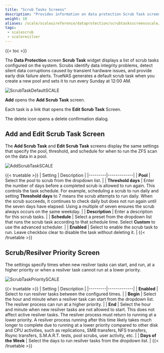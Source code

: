 ```yaml
---
title: "Scrub Tasks Screens"
description: "Provides information on data protection Scrub Task screens and settings."
weight: 10
aliases: /scale/scaleuireference/dataprotection/scrubtasksscreensscale/
tags:
 - scalescrub
 - scaleresilver
---
```


{{< toc >}}

The **Data Protection** screen **Scrub Task** widget displays a list of scrub tasks configured on the system. Scrubs identify data integrity problems, detect silent data corruptions caused by transient hardware issues, and provide early disk failure alerts.
TrueNAS generates a default scrub task when you create a new pool and sets it to run every Sunday at 12:00 AM.

![ScrubTaskDefaultSCALE](/images/SCALE/DataProtection/scrubtaskpriority.png "Scrub Task Widget")

**Add** opens the **Add Scrub Task** screen.

Each task is a link that opens the **Edit Scrub Task** Screen.

The <span class="material-icons">delete</span> icon opens a delete confirmation dialog.

## Add and Edit Scrub Task Screen
The **Add Scrub Task** and **Edit Scrub Task** screens display the same settings that specify the pool, threshold, and schedule for when to run the ZFS scan on the data in a pool. 

![AddScrubTaskSCALE](/images/SCALE/DataProtection/AddScrubTaskSCALE.png "Add Scrub Task")

{{< truetable >}}
| Setting | Description |
|---------|-------------|
| **Pool** | Select the pool to scrub from the dropdown list. |
| **Threshold days** | Enter the number of days before a completed scrub is allowed to run again. This controls the task schedule. For example, scheduling a scrub to run daily and setting **Threshold days** to 7 means the scrub attempts to run daily. When the scrub succeeds, it continues to check daily but does not run again until the seven days have elapsed. Using a multiple of seven ensures the scrub always occurs on the same weekday. |
| **Description** | Enter a description for this scrub tasks. |
| **Schedule** | Select a preset from the dropdown list that runs the scrub task according to that schedule time. Select **Custom** to use the advanced scheduler. |
| **Enabled** | Select to enable the scrub task to run. Leave checkbox clear to disable the task without deleting it. |
{{< /truetable >}}

## Scrub/Resilver Priority Screen
The settings specify times when new resilver tasks can start, and run, at a higher priority or when a resilver task cannot run at a lower priority. 

![ScrubTaskPrioritySCALE](/images/SCALE/DataProtection/resilverscrubedit.png "Default Scrub Task")

{{< truetable >}}
| Setting | Description |
|---------|-------------|
| **Enabled** | Select to run resilver tasks between the configured times. |
| **Begin** | Select the hour and minute when a resilver task can start from the dropdown list. The resilver process can run at a higher priority. |
| **End** | Select the hour and minute when new resilver tasks are not allowed to start. This does not affect active resilver tasks. The resilver process must return to running at a lower priority. A resilver process running after this time likely takes much longer to complete due to running at a lower priority compared to other disk and CPU activities, such as replications, SMB transfers, NFS transfers, Rsync transfers, S.M.A.R.T. tests, pool scrubs, user activity, etc. |
| **Days of the Week** | Select the days to run resilver tasks from the dropdown list. |
{{< /truetable >}}
